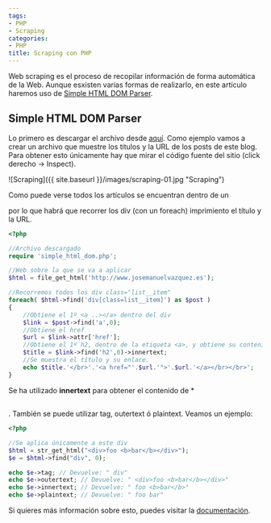 ```yaml
---
tags:
- PHP
- Scraping
categories:
- PHP
title: Scraping con PHP
---
```


Web scraping es el proceso de recopilar información de forma automática de la Web. Aunque esxisten varias formas de realizarlo, en este artículo haremos uso de [Simple HTML DOM Parser](http://simplehtmldom.sourceforge.net/).

## Simple HTML DOM Parser

Lo primero es descargar el archivo desde [aquí](http://simplehtmldom.sourceforge.net/). Como ejemplo vamos a crear un archivo que muestre los titulos y la URL de los posts de este blog. Para obtener esto únicamente hay que mirar el código fuente del sitio (click derecho -> Inspect).

![Scraping]({{ site.baseurl }}/images/scraping-01.jpg "Scraping")

Como puede verse todos los artículos se encuentran dentro de un *<div class="list__item"></div>* por lo que habrá que recorrer los div (con un foreach) imprimiento el título y la URL. 

```php
<?php

//Archivo descargado
require	'simple_html_dom.php';

//Web sobre la que se va a aplicar
$html = file_get_html('http://www.josemanuelvazquez.es');

//Recorremos todos los div class="list__item"
foreach( $html->find('div[class=list__item]') as $post )
{
	//Obtiene el 1º <a ..></a> dentro del div
	$link = $post->find('a',0);
	//Obtiene el href 
	$url = $link->attr['href'];
	//Obtiene el 1º h2, dentro de la etiqueta <a>, y obtiene su contenido
	$title = $link->find('h2',0)->innertext;
	//Se muestra el título y su enlace.
	echo $title.'</br>'.'<a href="'.$url.'">'.$url.'</a></br></br>';
}

```

Se ha utilizado **innertext** para obtener el contenido de *<h2></h2>. También se puede utilizar tag, outertext ó plaintext. Veamos un ejemplo:

```php
<?php

//Se aplica únicamente a este div
$html = str_get_html("<div>foo <b>bar</b></div>"); 
$e = $html->find("div", 0);

echo $e->tag; // Devuelve: " div"
echo $e->outertext; // Devuelve: " <div>foo <b>bar</b></div>"
echo $e->innertext; // Devuelve: " foo <b>bar</b>"
echo $e->plaintext; // Devuelve: " foo bar"
```

Si quieres más información sobre esto, puedes visitar la [documentación](http://simplehtmldom.sourceforge.net/manual.htm).
